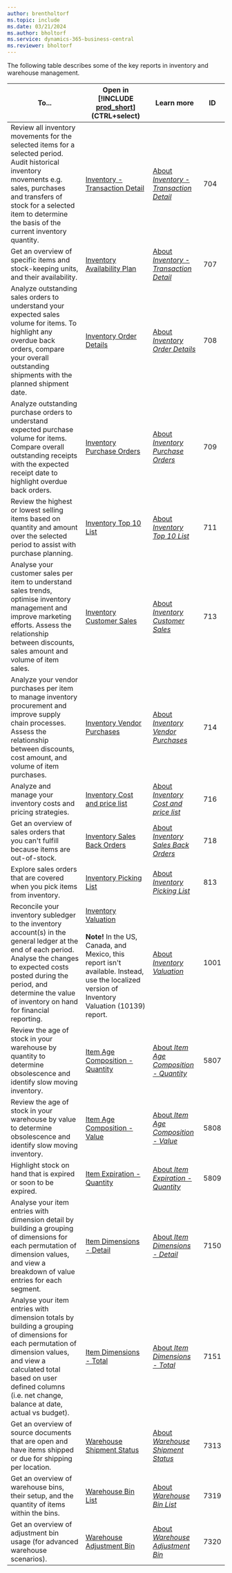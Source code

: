 ```yaml
---
author: brentholtorf
ms.topic: include
ms.date: 03/21/2024
ms.author: bholtorf
ms.service: dynamics-365-business-central
ms.reviewer: bholtorf
---
```


The following table describes some of the key reports in inventory and warehouse management.

| To... | Open in [!INCLUDE [prod_short](prod_short.md)] (CTRL+select) | Learn more | ID | 
|-------|------------| ------------|----|
| Review all inventory movements for the selected items for a selected period. Audit historical inventory movements e.g. sales, purchases and transfers of stock for a selected item to determine the basis of the current inventory quantity. | [Inventory - Transaction Detail](https://businesscentral.dynamics.com?report=704) | [About *Inventory - Transaction Detail*](../reports/report-704.md) | 704 |
| Get an overview of specific items and stock-keeping units, and their availability. | [Inventory Availability Plan](https://businesscentral.dynamics.com?report=707) | [About *Inventory - Transaction Detail*](../reports/report-707.md) | 707 | 
| Analyze outstanding sales orders to understand your expected sales volume for items. To highlight any overdue back orders, compare your overall outstanding shipments with the planned shipment date. | [Inventory Order Details](https://businesscentral.dynamics.com?report=708) | [About *Inventory Order Details*](../reports/report-708.md) | 708 |
| Analyze outstanding purchase orders to understand expected purchase volume for items. Compare overall outstanding receipts with the expected receipt date to highlight overdue back orders. | [Inventory Purchase Orders](https://businesscentral.dynamics.com?report=709)| [About *Inventory Purchase Orders*](../reports/report-709.md) | 709 |
| Review the highest or lowest selling items based on quantity and amount over the selected period to assist with purchase planning. | [Inventory Top 10 List](https://businesscentral.dynamics.com?report=711) | [About *Inventory Top 10 List*](../reports/report-711.md) | 711 |
| Analyse your customer sales per item to understand sales trends, optimise inventory management and improve marketing efforts. Assess the relationship between discounts, sales amount and volume of item sales. | [Inventory Customer Sales](https://businesscentral.dynamics.com?report=713) | [About *Inventory Customer Sales*](../reports/report-713.md) | 713 |
| Analyze your vendor purchases per item to manage inventory procurement and improve supply chain processes. Assess the relationship between discounts, cost amount, and volume of item purchases. | [Inventory Vendor Purchases](https://businesscentral.dynamics.com?report=714) | [About *Inventory Vendor Purchases*](../reports/report-714.md) | 714 |
| Analyze and manage your inventory costs and pricing strategies. | [Inventory Cost and price list](https://businesscentral.dynamics.com?report=716) | [About *Inventory Cost and price list*](../reports/report-716.md) | 716 |
| Get an overview of sales orders that you can't fulfill because items are out-of-stock.  | [Inventory Sales Back Orders](https://businesscentral.dynamics.com?report=718) | [About *Inventory Sales Back Orders*](../reports/report-718.md) | 718 |
| Explore sales orders that are covered when you pick items from inventory. | [Inventory Picking List](https://businesscentral.dynamics.com?report=813) | [About *Inventory Picking List*](../reports/report-813.md) | 813 |
| Reconcile your inventory subledger to the inventory account(s) in the general ledger at the end of each period. Analyse the changes to expected costs posted during the period, and determine the value of inventory on hand for financial reporting. | [Inventory Valuation](https://businesscentral.dynamics.com?report=1001)  <br><br>**Note!** In the US, Canada, and Mexico, this report isn't available. Instead, use the localized version of Inventory Valuation (10139) report. | [About *Inventory Valuation*](../reports/report-1001.md) | 1001 |
| Review the age of stock in your warehouse by quantity to determine obsolescence and identify slow moving inventory. | [Item Age Composition - Quantity](https://businesscentral.dynamics.com?report=5807) | [About *Item Age Composition - Quantity*](../reports/report-5807.md) | 5807 |
| Review the age of stock in your warehouse by value to determine obsolescence and identify slow moving inventory. | [Item Age Composition - Value](https://businesscentral.dynamics.com?report=5808) | [About *Item Age Composition - Value*](../reports/report-5808.md) | 5808 |
| Highlight stock on hand that is expired or soon to be expired.  | [Item Expiration - Quantity](https://businesscentral.dynamics.com?report=5809) | [About *Item Expiration - Quantity*](../reports/report-5809.md) | 5809 |
| Analyse your item entries with dimension detail by building a grouping of dimensions for each permutation of dimension values, and view a breakdown of value entries for each segment. | [Item Dimensions - Detail](https://businesscentral.dynamics.com?report=7150) | [About *Item Dimensions - Detail*](../reports/report-7150.md) | 7150 |
| Analyse your item entries with dimension totals by building a grouping of dimensions for each permutation of dimension values, and view a calculated total based on user defined columns (i.e. net change, balance at date, actual vs budget). | [Item Dimensions - Total](https://businesscentral.dynamics.com?report=7151) | [About *Item Dimensions - Total*](../reports/report-7151.md) | 7151 |
| Get an overview of source documents that are open and have items shipped or due for shipping per location. | [Warehouse Shipment Status](https://businesscentral.dynamics.com?report=7313) | [About *Warehouse Shipment Status*](../reports/report-7313.md) | 7313 |
| Get an overview of warehouse bins, their setup, and the quantity of items within the bins.  | [Warehouse Bin List](https://businesscentral.dynamics.com?report=7319) | [About *Warehouse Bin List*](../reports/report-7319.md) | 7319 |
| Get an overview of adjustment bin usage (for advanced warehouse scenarios). | [Warehouse Adjustment Bin](https://businesscentral.dynamics.com?report=7320) | [About *Warehouse Adjustment Bin*](../reports/report-7320.md) | 7320 |



<!-- Remove this after 2025-01-01

| Report | Description | ID | 
|---------|---------|---------|
|[Inventory Availability Plan](https://businesscentral.dynamics.com?report=707)|Get an overview of specific items and stock-keeping units, and their availability. This report shows accumulated values such as gross requirements, scheduled and planned receipts, inventory, and so on. |707|
|[Inventory Valuation](https://businesscentral.dynamics.com?report=1001)|Displays inventory valuation for selected items in your inventory. The report also shows information about the value of increases and decreases in inventory over time.<br><br>The report will also print the expected cost of entries that have been posted as received or shipped, depending on whether you enable the **Include Expected Cost** toggle.<br><br>If you enable **Include Expected Cost**, the report groups entries and shows a group total of invoiced and expected costs for each Inventory Posting Group.<br><br>You can also narrow your report output with the Location and Variant Filters. However, as the report is built on top of a value entry, you can't use Bin Filter.<br><br>To ensure that the **Inventory Valuation** report is up-to-date, it's recommended to run the **Adjust Cost - Item Entries** batch job prior to running this report.<br><br>In the US, Canada, and Mexico, this report isn't available. Instead, use the localized version of Inventory Valuation (10139) report.|1001|
|[Item Expiration - Quantity](https://businesscentral.dynamics.com?report=5809)|Get an overview of the quantities of selected items in inventory with expiration dates in a certain period. The list shows the number of units of the selected item that will expire in a given time period. For each of the items you specify, the report shows the number of units that will expire during each of three periods of equal length and the total inventory quantity.<br><br>Use filters to specify what the report includes. If you don't set filters, the report will include all your records. The quantities in the report reflect only the quantities of the item for which expiration dates are defined.|5809|
|[Item Age Composition - Quantity](https://businesscentral.dynamics.com?report=5807)|Get an overview of the current age composition of selected items in your inventory. This report categorizes the on-hand quantity for selected items into three period buckets. You can specify the end date of the last bucket and duration of time buckets (period). The report analyzes the remaining quantity of open item ledger entries that are usually a result of purchases, output, or positive adjustments.|5807|
|[Item Age Composition - Value](https://businesscentral.dynamics.com?report=5808)|Get an overview of the current age composition of selected items in your inventory. This report categorizes of on-hand value for selected items into three period buckets. You can specify the end date of the last bucket and duration of time buckets (period). The report analyzes the remaining quantity of open item ledger entries that are usually a result of purchases, output, or positive adjustments.|5808|
|[Inventory Cost and price list](https://businesscentral.dynamics.com?report=716)|Displays a list of price information for the selected items or stock-keeping units: direct unit cost, last direct cost, unit price, profit percentage, and profit. |716|
|[Warehouse Bin List](https://businesscentral.dynamics.com?report=7319)|Get an overview of warehouse bins, their setup, and the quantity of items within the bins. This report can cover all locations at which bins are mandatory. |7319|
|[Warehouse Shipment Status](https://businesscentral.dynamics.com?report=7313)|Get an overview of source documents that are open and have items shipped or due for shipping per location. This report can be used for all locations that require shipments, and it shows locations, bin codes, document status, quantities.|7313|
|[Inventory Picking List](https://businesscentral.dynamics.com?report=813)|Displays a list of the sales orders that include a selected item. It shows the following information for each item: sales order line with the customer's name, variant code, location code, bin code, shipment date, quantity to ship, and unit of measure. The quantity to be shipped is totaled for each item. Use the report when you need to pick items from inventory.<br><br>**NOTE:** This report isn't available for advanced warehouse functionality.|813|
|[Warehouse Adjustment Bin](https://businesscentral.dynamics.com?report=7320)|This report is meant only for an advanced warehouse. It shows the remaining quantities that are stored in the adjustment bin itself. Typically, the adjustment bin should be empty. There are two reasons for it to contain quantities. When it's the result of physical counting process, or if quantities are removed or added to the warehouse.|7320| 

-->
